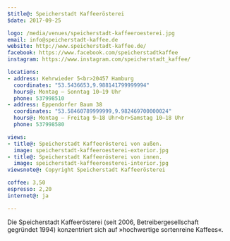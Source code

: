 ```yaml
---
$title@: Speicherstadt Kaffeerösterei
$date: 2017-09-25

logo: /media/venues/speicherstadt-kaffeeroesterei.jpg
email: info@speicherstadt-kaffee.de
website: http://www.speicherstadt-kaffee.de/
facebook: https://www.facebook.com/speicherstadtkaffee
instagram: https://www.instagram.com/speicherstadt_kaffee/

locations:
- address: Kehrwieder 5<br>20457 Hamburg
  coordinates: "53.5436653,9.988141799999994"
  hours@: Montag – Sonntag 10–19 Uhr
  phone: 537998510
- address: Eppendorfer Baum 38
  coordinates: "53.58460789999999,9.982469700000024"
  hours@: Montag – Freitag 9–18 Uhr<br>Samstag 10–18 Uhr
  phone: 537998580

views:
- title@: Speicherstadt Kaffeerösterei von außen.
  image: speicherstadt-kaffeeroesterei-exterior.jpg
- title@: Speicherstadt Kaffeerösterei von innen.
  image: speicherstadt-kaffeeroesterei-interior.jpg
viewsnote@: Copyright Speicherstadt Kaffeerösterei

coffee: 3,50
espresso: 2,20
internet@: ja

---
```

Die Speicherstadt Kaffeerösterei (seit 2006, Betreibergesellschaft gegründet 1994) konzentriert sich auf »hochwertige sortenreine Kaffees«.